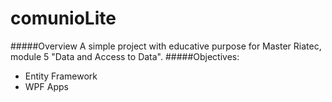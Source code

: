 # comunioLite
#####Overview
  A simple project with educative purpose for Master Riatec, module 5 "Data and Access to Data". 
#####Objectives:
- Entity Framework
- WPF Apps
